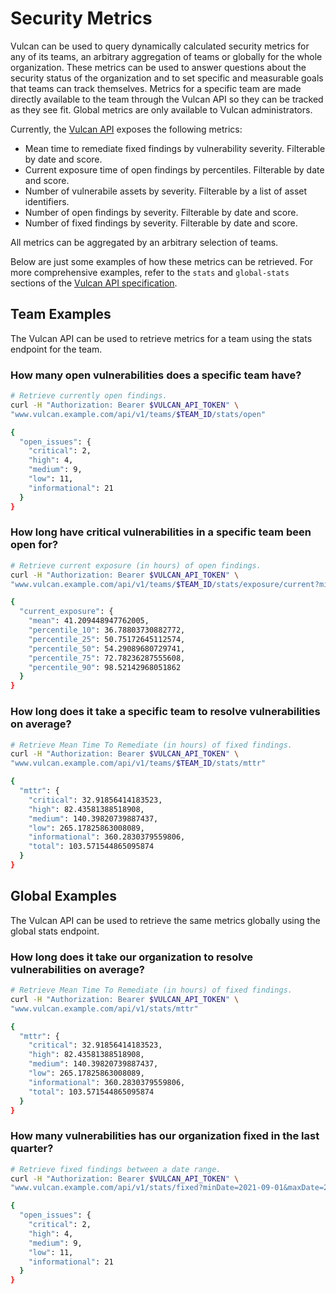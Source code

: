 # Security Metrics

Vulcan can be used to query dynamically calculated security metrics for any of its teams, an arbitrary aggregation of teams or globally for the whole organization. These metrics can be used to answer questions about the security status of the organization and to set specific and measurable goals that teams can track themselves. Metrics for a specific team are made directly available to the team through the Vulcan API so they can be tracked as they see fit. Global metrics are only available to Vulcan administrators.

Currently, the [Vulcan API](/vulcan-api/) exposes the following metrics:

- Mean time to remediate fixed findings by vulnerability severity. Filterable by date and score.
- Current exposure time of open findings by percentiles. Filterable by date and score.
- Number of vulnerabile assets by severity. Filterable by a list of asset identifiers.
- Number of open findings by severity. Filterable by date and score.
- Number of fixed findings by severity. Filterable by date and score.

All metrics can be aggregated by an arbitrary selection of teams.

Below are just some examples of how these metrics can be retrieved. For more comprehensive examples, refer to the `stats` and `global-stats` sections of the [Vulcan API specification](/vulcan-api/).

## Team Examples

The Vulcan API can be used to retrieve metrics for a team using the stats endpoint for the team.

### How many open vulnerabilities does a specific team have?
 
```bash
# Retrieve currently open findings.
curl -H "Authorization: Bearer $VULCAN_API_TOKEN" \
"www.vulcan.example.com/api/v1/teams/$TEAM_ID/stats/open"

{
  "open_issues": {
    "critical": 2,
    "high": 4,
    "medium": 9,
    "low": 11,
    "informational": 21
  }
}
```

### How long have critical vulnerabilities in a specific team been open for?

```bash
# Retrieve current exposure (in hours) of open findings.
curl -H "Authorization: Bearer $VULCAN_API_TOKEN" \
"www.vulcan.example.com/api/v1/teams/$TEAM_ID/stats/exposure/current?minScore=9"

{
  "current_exposure": {
    "mean": 41.209448947762005,
    "percentile_10": 36.78803730882772,
    "percentile_25": 50.75172645112574,
    "percentile_50": 54.29089680729741,
    "percentile_75": 72.78236287555608,
    "percentile_90": 98.52142968051862
  }
}
```

### How long does it take a specific team to resolve vulnerabilities on average?

```bash
# Retrieve Mean Time To Remediate (in hours) of fixed findings.
curl -H "Authorization: Bearer $VULCAN_API_TOKEN" \
"www.vulcan.example.com/api/v1/teams/$TEAM_ID/stats/mttr"

{
  "mttr": {
    "critical": 32.91856414183523,
    "high": 82.43581388518908,
    "medium": 140.39820739887437,
    "low": 265.17825863008089,
    "informational": 360.2830379559806,
    "total": 103.571544865095874
  }
}
```

## Global Examples

The Vulcan API can be used to retrieve the same metrics globally using the global stats endpoint.

### How long does it take our organization to resolve vulnerabilities on average?

```bash
# Retrieve Mean Time To Remediate (in hours) of fixed findings.
curl -H "Authorization: Bearer $VULCAN_API_TOKEN" \
"www.vulcan.example.com/api/v1/stats/mttr"

{
  "mttr": {
    "critical": 32.91856414183523,
    "high": 82.43581388518908,
    "medium": 140.39820739887437,
    "low": 265.17825863008089,
    "informational": 360.2830379559806,
    "total": 103.571544865095874
  }
}
```

### How many vulnerabilities has our organization fixed in the last quarter?

```bash
# Retrieve fixed findings between a date range.
curl -H "Authorization: Bearer $VULCAN_API_TOKEN" \
"www.vulcan.example.com/api/v1/stats/fixed?minDate=2021-09-01&maxDate=2021-12-01"

{
  "open_issues": {
    "critical": 2,
    "high": 4,
    "medium": 9,
    "low": 11,
    "informational": 21
  }
}
```
